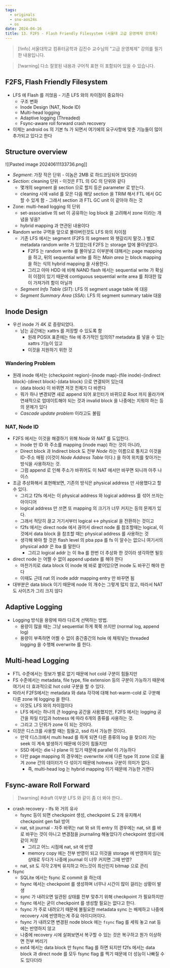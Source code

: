 ```yaml
---
tags:
  - originals
  - snu-aos24s
  - os
date: 2024-04-16
title: 13. F2FS - Flash Friendly Filesystem (서울대 고급 운영체제 강의록)
---
```

> [!info] 서울대학교 컴퓨터공학과 김진수 교수님의 "고급 운영체제" 강의를 필기한 내용입니다.

> [!warning] 다소 잘못된 내용과 구어적 표현 이 포함되어 있을 수 있습니다.

## F2FS, Flash Friendly Filesystem

- LFS 에 Flash 를 끼얹음 - 기존 LFS 와의 차이점이 중요하다
	- 구조 변화
	- Inode Design (NAT, Node ID)
	- Multi-head logging
	- Adaptive logging (Threaded)
	- Fsync-aware roll forward crash recovery
- 이제는 android os 의 기본 fs 가 되면서 여기에의 요구사항에 맞춘 기능들이 많이 추가되고 있다고 한다

## Structure overview

![[Pasted image 20240611133736.png]]

- *Segment*: 가장 작은 단위 - 이놈은 2MB 로 하드코딩되어 있다더라
- *Section*: cleaning 단위 - 이것은 FTL 의 GC 의 단위와 같다
	- 몇개의 segment 을 section 으로 할지 등은 parameter 로 받는다.
	- cleaning 시에 valid 를 모은 다음 해당 section 을 TRIM 해서 FTL 에서 GC 할 수 있게 함 - 그래서 section 과 FTL GC unit 이 같아야 하는 것
- Zone: multi-head logging 의 단위
	- set-associative 의 set 이 공유하는 log block 을 고려해서 zone 이라는 개념을 넣음?
	- hybrid mapping 과 연관된 내용이다
- Random write 구역을 앞으로 몰아버린것도 LFS 와의 차이점
	- 기존 LFS 에서는 segment (F2FS 의 segment 와 헷갈리지 말것..) 별로 metadata random write 가 있었는데 F2FS 는 storage 앞에 몰아넣었다.
		- F2FS 는 random write 를 몰아넣고 이부분에 대해서는 page mapping 을 하고, 뒤의 sequential write 를 하는 *Main area* 는 block mapping 을 하는 식의 hybrid mapping 을 사용한다.
		- 그리고 아마 HDD 에 비해 NAND flash 에서는 sequential write 가 확실히 이점이 있기 때문에 contiguous sequential write area 를 최대한 많이 가져가려 함이 아닐까
	- *Segment Info Table* (*SIT*): LFS 의 segment usage table 에 대응
	- *Segment Summary Area* (*SSA*): LFS 의 segment summary table 대응

## Inode Design

- 우선 inode 가 4K 로 증량되었다.
	- 남는 공간에는 xattrs 를 저장할 수 있도록 함
		- 원래 POSIX 표준에는 file 에 추가적인 임의의? metadata 를 넣을 수 있는 xattrs 기능이 있고
		- 이것을 지원하기 위한 것

### Wandering Problem

- 원래 inode 에서는 (checkpoint region)-(inode map)-(file inode)-(indirect block)-(direct block)-(data block) 으로 연결되어 있는데
	- (data block) 이 바뀌면 저것 전체가 다 바뀐다
	- 뭐가 하나 변경되면 새로 append 되어 포인터가 바뀌므로 Root 까지 올라가며 연쇄적으로 업데이트해야 되는 것과 invalid block 을 나중에는 지워야 하는 등의 문제가 있다
	- *Cascade update problem* 이라고도 불림

### NAT, Node ID

- F2FS 에서는 이것을 해결하기 위해 *Node* 와 *NAT* 를 도입한다.
	- Inode 만 ID 와 주소를 mapping (inode map) 하는 것이 아니라,
	- Direct block 과 Indirect block 도 전부 *Node* 라는 이름으로 퉁치고 이것을 ID-주소 매핑 (이것이 *Node Address Table* 이다.) 을 하여 위치를 찾아가는 방식을 사용하자는 것.
	- 그럼 append 로 인해 주소가 바뀌어도 이 NAT 에서만 바꾸면 되니까 아주 나이스
- 조금 추상화해서 표현해보면, 기존의 방식은 physical address 만 사용했다고 할 수 있다.
	- 그리고 f2fs 에서는 이 physical address 와 logical address 를 섞어 쓰자는 아이디어
	- logical address 만 쓰면 또 mapping 의 크기가 너무 커지는 등의 문제가 있다.
	- 그래서 적당히 끊고 거기서부터 logical <-> physical 을 전환하는 것이고
	- f2fs 에서는 direct node 에서 끊어서 direct node 를 참조할때는 logical, 이것에서 data block 을 참조할 때는 physical address 를 사용하는 것
	- 생각해 봐야 할 것은 flash level 의 pba ppa 를 fs 이 알수는 없으니 여기서의 physical addr 은 lba 를 말한다
		- 그리고 logical addr 는 이 lba 를 한번 더 추상화 한 것이라 생각하면 될듯
- direct node 는 어쩔 수 없이 append update 를 해야 한다
	- 마찬가지로 data block 이 inode 에 바로 붙어있으면 inode 도 바꾸긴 해야 한다
	- 이때도 근데 nat 의 inode addr mapping entry 만 바꾸면 됨
- 대부분은 data block 이기 때문에 node 의 개수는 그렇게 많지 않고, 따라서 NAT 도 사이즈가 그리 크지 않다

## Adaptive Logging

- Logging 방식을 용량에 따라 다르게 선택하는 방법.
	- 용량이 많을 때는 그냥 sequential 하게 쭉쭉 쓰지만 (normal log, append log)
	- 용량이 부족하면 어쩔 수 없이 중간중간의 hole 에 채워넣는 threaded logging 을 수행해 overwrite 를 한다.

## Multi-head Logging

- FTL 수준에서는 정보가 별로 없기 때문에 hot cold 구분이 힘들지만
- FS 수준에서는 metadata, file type, file extension 등의 구분이 가능하기 때문에 여기서 더 효과적으로 hot cold 구분을 할 수 있다.
- 따라서 F2FS에서는 metadata 와 data 각각에 대해 hot-warm-cold 로 구분해 다른 zone 에 logging 을 한다.
	- 이것도 LFS 와의 차이점이다
	- LFS 에서는 하나의 큰 logging 공간을 사용했지만, F2FS 에서는 logging 공간을 파일 타입과 hotness 에 따라 6개의 종류를 사용하는 것.
	- 그리고 그 단위가 zone 이 되는 것이다.
- 이것은 디스크를 사용할 때는 힘들고, ssd 라서 가능한 것이다.
	- 만약 디스크에서 multi head 를 하게 되면 다른 종류의 log 을 찾으러 가는 seek 이 계속 발생하기 때문에 이것이 힘들지만
	- SSD 에서는 die 나 plane 이 있기 때문에 parallel 이 가능하다
	- 다만 page mapping 의 경우에는 overwrite 시에 다른 type 의 zone 으로 옮겨 zone 간의 데이터가 다 섞이기 때문에 hotness 구분이 의미가 없다.
		- 즉, multi-head log 는 hybrid mapping 이기 때문에 가능한 거랜다

## Fsync-aware Roll Forward

> [!warning] #draft 이부분 LFS 와 같이 좀 더 봐야 한다..

- crash recovery - lfs 와 거의 유사
	- fsync 등이 되면 checkpoint 생성, checkpoint 도 2개 유지해서 checkpoint gen fail 방어
	- nat, sit journal - 자주 바뀌는 nat 와 sit 의 entry 의 경우에는 nat, sit 를 바로 바꾸는 것이 아니고 변경점을 journaling 해놓았다가 checkpoint 생성시에 같이 저장
		- 그리고 어느 시점에 nat, sit 에 반영
		- memory copy 에는 전부 반영이 되고 이것을 storage 에 반영하지 않는 상태로 두다가 나중에 journal 이 너무 커지면 그때 반영?
	- nat, sit 도 각각 2개씩 유지하고 어느것이 최신인지 bitmap 으로 관리
- fsync
	- SQLite 에서는 fsync 로 commit 을 하는데
	- fsync 에서는 checkpoint 를 생성하며 너무나 시간이 많이 걸리는 상황이 발생
	- sync 가 내려오면 일관된 상태를 전부 맞추기 위해 checkpoint 가 필요하지만
	- fsync 에서는 굳이 checkpoint 를 생성할 필요는 없다고 한다.
	- fsync 가 주로 내려오기 때문에 불필요한 metadata sync 는 배제하고 나중에 recovery 시에 반영하는게 주요 아이디어이다.
	- fsync 가 내려오면 변경된 node block 에는 `fsync` flag 를 세워 놓고 nat 등에는 반영하지 않고
	- 나중에 recovery 시에 살펴보면서 복구할 수 있는 것은 복구하고 뭔가 이상하면 전부 버리기
	- ext4 에서는 data block 만 fsync flag 를 하면 되지만 f2fs 에서는 data block 과 direct node 를 모두 fsync flag 를 찍기 때문에 더 성능이 나빠질 수도 있다더라
